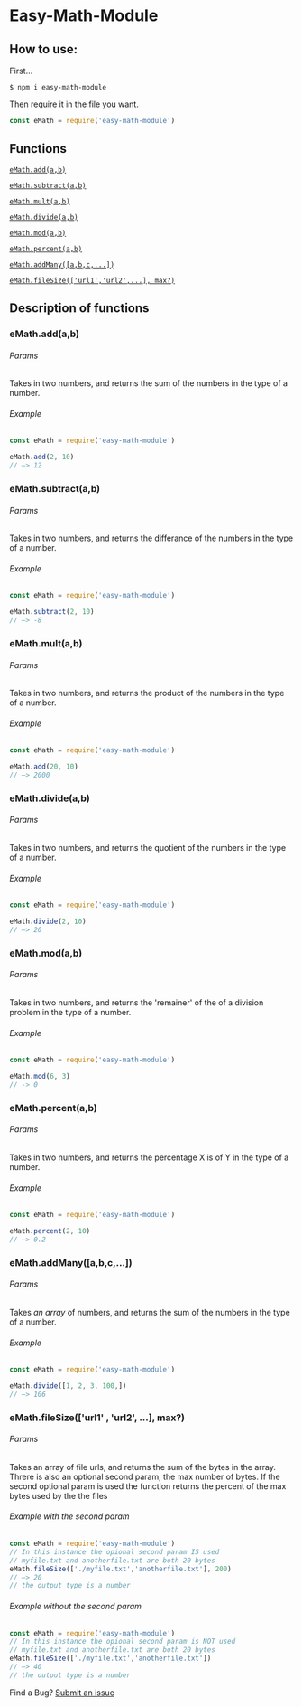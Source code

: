 # Easy-Math-Module


## How to use:


First...
```shell
$ npm i easy-math-module
```
Then require it in the file you want.
```js
const eMath = require('easy-math-module')
```
## Functions

[`
eMath.add(a,b)
`](#eMathaddab)

[`
eMath.subtract(a,b)
`](#eMathsubtractab)

[`
eMath.mult(a,b)
`](#emathmultab)

[`
eMath.divide(a,b)
`](#emathdivideab)

[`
eMath.mod(a,b)
`](#emathmodab)

[`
eMath.percent(a,b)
`](#emathpercentab)

[`
eMath.addMany([a,b,c,...])
`](#emathaddManya,b,c,)

[`
eMath.fileSize(['url1','url2',...], max?)
`](#emathfilesize)


## Description of functions

### eMath.add(a,b)
###### Params
Takes in two numbers, and returns the sum of the numbers in the type of a number.
###### Example
```js
const eMath = require('easy-math-module')

eMath.add(2, 10)
// –> 12
```
### eMath.subtract(a,b)
###### Params
Takes in two numbers, and returns the differance of the numbers in the type of a number.
###### Example
```js
const eMath = require('easy-math-module')

eMath.subtract(2, 10)
// –> -8
```







### eMath.mult(a,b)

###### Params
Takes in two numbers, and returns the product of the numbers in the type of a number.
###### Example
```js
const eMath = require('easy-math-module')

eMath.add(20, 10)
// –> 2000 
```

### eMath.divide(a,b)
###### Params
Takes in two numbers, and returns the quotient of the numbers in the type of a number.
###### Example
```js
const eMath = require('easy-math-module')

eMath.divide(2, 10)
// –> 20
```




### eMath.mod(a,b)
###### Params
Takes in two numbers, and returns the 'remainer' of the of a division problem in the type of a number.
###### Example
```js
const eMath = require('easy-math-module')

eMath.mod(6, 3)
// -> 0
```



### eMath.percent(a,b)
###### Params
Takes in two numbers, and returns the percentage X is of Y in the type of a number.
###### Example
```js
const eMath = require('easy-math-module')

eMath.percent(2, 10)
// –> 0.2
```




### eMath.addMany([a,b,c,...])
###### Params
Takes *an array* of numbers, and returns the sum of the numbers in the type of a number.
###### Example
```js
const eMath = require('easy-math-module')

eMath.divide([1, 2, 3, 100,])
// –> 106
```


### eMath.fileSize(['url1' , 'url2', ...], max?)
###### Params
Takes an array of file urls, and returns the sum of the bytes in the array. Threre is also an optional second param, the max number of bytes. If the second optional param is used the function returns the percent of the max bytes used by the the files
###### Example with the second param
```js
const eMath = require('easy-math-module')
// In this instance the opional second param IS used
// myfile.txt and anotherfile.txt are both 20 bytes
eMath.fileSize(['./myfile.txt','anotherfile.txt'], 200)
// –> 20
// the output type is a number	
```

###### Example without the second param
```js
const eMath = require('easy-math-module')
// In this instance the opional second param is NOT used
// myfile.txt and anotherfile.txt are both 20 bytes
eMath.fileSize(['./myfile.txt','anotherfile.txt'])
// –> 40
// the output type is a number
```
Find a Bug?
[Submit an issue](https://github.com/Gninoskcaj/easy-math-module/issues/new/choose)